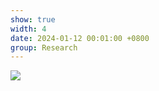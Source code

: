 ```yaml
---
show: true
width: 4
date: 2024-01-12 00:01:00 +0800
group: Research
---
```

<div>
    <img data-src="{{ '/assets/img/ait2021.gif' | relative_url }}" class="lazy w-100 rounded" src="{{ '/assets/img/empty_300x200.png' | relative_url }}">
</div>
